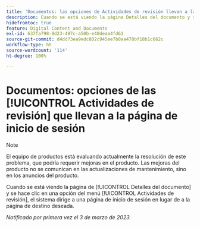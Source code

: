 ```yaml
---
title: 'Documentos: las opciones de Actividades de revisión llevan a la página de inicio de sesión'
description: Cuando se está viendo la página Detalles del documento y se hace clic en una opción del menú Actividades de revisión, el sistema dirige a una página de inicio de sesión en lugar de a la página de destino deseada.
hidefromtoc: true
feature: Digital Content and Documents
exl-id: 637fa798-9d23-497c-a50b-e40deaa4fd61
source-git-commit: d4dd73ea9edc802c945ee7b8aa478bf18b1c662c
workflow-type: ht
source-wordcount: '114'
ht-degree: 100%

---
```


# Documentos: opciones de las [!UICONTROL Actividades de revisión] que llevan a la página de inicio de sesión

<!--This article is on WF and WFP TOCs-->
<!--Converted to story-->

>[!NOTE]
>
>El equipo de productos está evaluando actualmente la resolución de este problema, que podría requerir mejoras en el producto. Las mejoras del producto no se comunican en las actualizaciones de mantenimiento, sino en los anuncios del producto.

Cuando se está viendo la página de [!UICONTROL Detalles del documento] y se hace clic en una opción del menú [!UICONTROL Actividades de revisión], el sistema dirige a una página de inicio de sesión en lugar de a la página de destino deseada.

_Notificado por primera vez el 3 de marzo de 2023._
